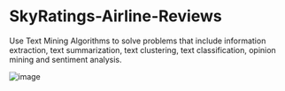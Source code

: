# SkyRatings-Airline-Reviews
Use Text Mining Algorithms to solve problems that include information extraction, text summarization, text clustering, text classification, opinion mining and sentiment analysis.

![image](https://github.com/user-attachments/assets/b9074ace-ea7f-401c-9460-5eadd47d7925)

